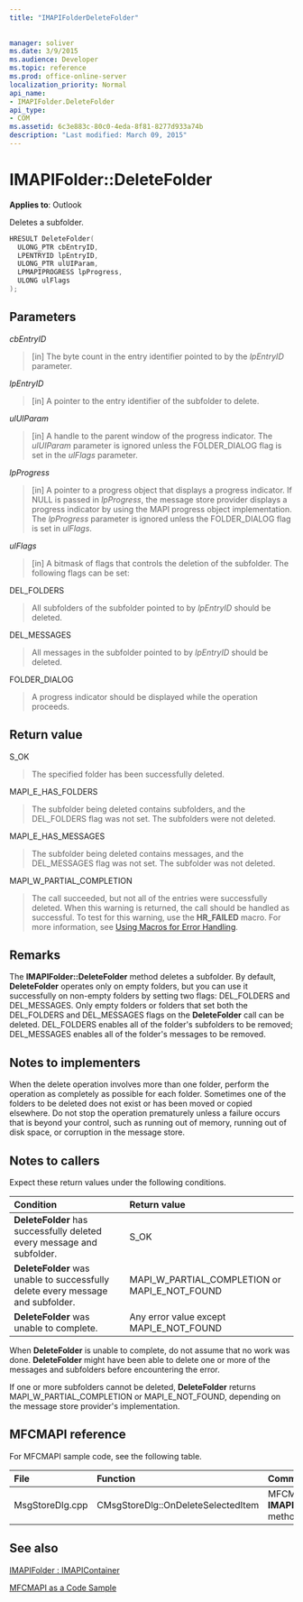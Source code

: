 ```yaml
---
title: "IMAPIFolderDeleteFolder"
 
 
manager: soliver
ms.date: 3/9/2015
ms.audience: Developer
ms.topic: reference
ms.prod: office-online-server
localization_priority: Normal
api_name:
- IMAPIFolder.DeleteFolder
api_type:
- COM
ms.assetid: 6c3e883c-80c0-4eda-8f81-8277d933a74b
description: "Last modified: March 09, 2015"
---
```


# IMAPIFolder::DeleteFolder

  
  
**Applies to**: Outlook 
  
Deletes a subfolder.
  
```cpp
HRESULT DeleteFolder(
  ULONG_PTR cbEntryID,
  LPENTRYID lpEntryID,
  ULONG_PTR ulUIParam,
  LPMAPIPROGRESS lpProgress,
  ULONG ulFlags
);
```

## Parameters

 _cbEntryID_
  
> [in] The byte count in the entry identifier pointed to by the  _lpEntryID_ parameter. 
    
 _lpEntryID_
  
> [in] A pointer to the entry identifier of the subfolder to delete.
    
 _ulUIParam_
  
> [in] A handle to the parent window of the progress indicator. The  _ulUIParam_ parameter is ignored unless the FOLDER_DIALOG flag is set in the  _ulFlags_ parameter. 
    
 _lpProgress_
  
> [in] A pointer to a progress object that displays a progress indicator. If NULL is passed in  _lpProgress_, the message store provider displays a progress indicator by using the MAPI progress object implementation. The  _lpProgress_ parameter is ignored unless the FOLDER_DIALOG flag is set in  _ulFlags_.
    
 _ulFlags_
  
> [in] A bitmask of flags that controls the deletion of the subfolder. The following flags can be set:
    
DEL_FOLDERS 
  
> All subfolders of the subfolder pointed to by  _lpEntryID_ should be deleted. 
    
DEL_MESSAGES 
  
> All messages in the subfolder pointed to by  _lpEntryID_ should be deleted. 
    
FOLDER_DIALOG 
  
> A progress indicator should be displayed while the operation proceeds.
    
## Return value

S_OK 
  
> The specified folder has been successfully deleted.
    
MAPI_E_HAS_FOLDERS 
  
> The subfolder being deleted contains subfolders, and the DEL_FOLDERS flag was not set. The subfolders were not deleted.
    
MAPI_E_HAS_MESSAGES 
  
> The subfolder being deleted contains messages, and the DEL_MESSAGES flag was not set. The subfolder was not deleted.
    
MAPI_W_PARTIAL_COMPLETION 
  
> The call succeeded, but not all of the entries were successfully deleted. When this warning is returned, the call should be handled as successful. To test for this warning, use the **HR_FAILED** macro. For more information, see [Using Macros for Error Handling](using-macros-for-error-handling.md).
    
## Remarks

The **IMAPIFolder::DeleteFolder** method deletes a subfolder. By default, **DeleteFolder** operates only on empty folders, but you can use it successfully on non-empty folders by setting two flags: DEL_FOLDERS and DEL_MESSAGES. Only empty folders or folders that set both the DEL_FOLDERS and DEL_MESSAGES flags on the **DeleteFolder** call can be deleted. DEL_FOLDERS enables all of the folder's subfolders to be removed; DEL_MESSAGES enables all of the folder's messages to be removed. 
  
## Notes to implementers

When the delete operation involves more than one folder, perform the operation as completely as possible for each folder. Sometimes one of the folders to be deleted does not exist or has been moved or copied elsewhere. Do not stop the operation prematurely unless a failure occurs that is beyond your control, such as running out of memory, running out of disk space, or corruption in the message store.
  
## Notes to callers

Expect these return values under the following conditions.
  
|**Condition**|**Return value**|
|:-----|:-----|
|**DeleteFolder** has successfully deleted every message and subfolder.  <br/> |S_OK  <br/> |
|**DeleteFolder** was unable to successfully delete every message and subfolder.  <br/> |MAPI_W_PARTIAL_COMPLETION or MAPI_E_NOT_FOUND  <br/> |
|**DeleteFolder** was unable to complete.  <br/> |Any error value except MAPI_E_NOT_FOUND  <br/> |
   
When **DeleteFolder** is unable to complete, do not assume that no work was done. **DeleteFolder** might have been able to delete one or more of the messages and subfolders before encountering the error. 
  
If one or more subfolders cannot be deleted, **DeleteFolder** returns MAPI_W_PARTIAL_COMPLETION or MAPI_E_NOT_FOUND, depending on the message store provider's implementation. 
  
## MFCMAPI reference

For MFCMAPI sample code, see the following table.
  
|**File**|**Function**|**Comment**|
|:-----|:-----|:-----|
|MsgStoreDlg.cpp  <br/> |CMsgStoreDlg::OnDeleteSelectedItem  <br/> |MFCMAPI uses the **IMAPIFolder::DeleteFolder** method to delete folders.  <br/> |
   
## See also



[IMAPIFolder : IMAPIContainer](imapifolderimapicontainer.md)


[MFCMAPI as a Code Sample](mfcmapi-as-a-code-sample.md)

